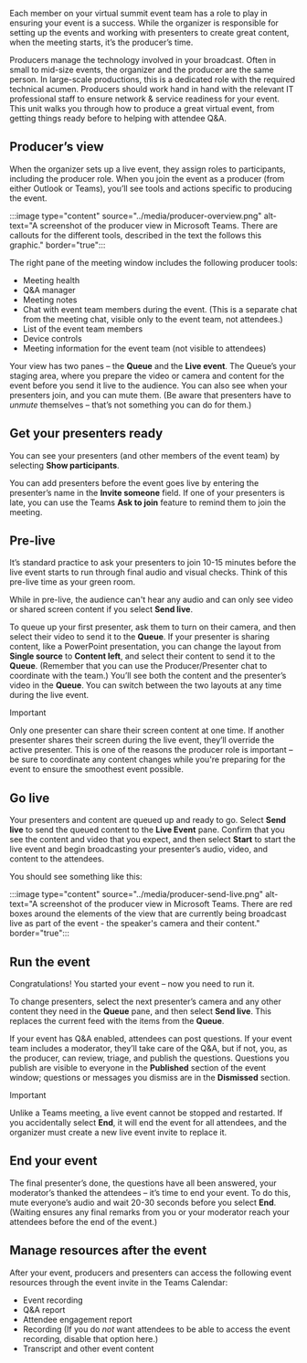 Each member on your virtual summit event team has a role to play in ensuring your event is a success. While the organizer is responsible for setting up the events and working with presenters to create great content, when the meeting starts, it’s the producer’s time.

Producers manage the technology involved in your broadcast. Often in small to mid-size events, the organizer and the producer are the same person. In large-scale productions, this is a dedicated role with the required technical acumen. Producers should work hand in hand with the relevant IT professional staff to ensure network & service readiness for your event. 
This unit walks you through how to produce a great virtual event, from getting things ready before to helping with attendee Q&A.

## Producer’s view
When the organizer sets up a live event, they assign roles to participants, including the producer role. When you join the event as a producer (from either Outlook or Teams), you’ll see tools and actions specific to producing the event. 

 :::image type="content" source="../media/producer-overview.png" alt-text="A screenshot of the producer view in Microsoft Teams. There are callouts for the different tools, described in the text the follows this graphic." border="true":::

The right pane of the meeting window includes the following producer tools:

- Meeting health
- Q&A manager
- Meeting notes
- Chat with event team members during the event. (This is a separate chat from the meeting chat, visible only to the event team, not attendees.)
- List of the event team members
- Device controls
- Meeting information for the event team (not visible to attendees)

Your view has two panes – the **Queue** and the **Live event**. The Queue’s your staging area, where you prepare the video or camera and content for the event before you send it live to the audience. You can also see when your presenters join, and you can mute them. (Be aware that presenters have to *unmute* themselves – that’s not something you can do for them.) 

## Get your presenters ready
You can see your presenters (and other members of the event team) by selecting **Show participants**. 

You can add presenters before the event goes live by entering the presenter’s name in the **Invite someone** field. If one of your presenters is late, you can use the Teams **Ask to join** feature to remind them to join the meeting.

## Pre-live

It’s standard practice to ask your presenters to join 10-15 minutes before the live event starts to run through final audio and visual checks. Think of this pre-live time as your green room.

While in pre-live, the audience can't hear any audio and can only see video or shared screen content if you select **Send live**. 

To queue up your first presenter, ask them to turn on their camera, and then select their video to send it to the **Queue**. If your presenter is sharing content, like a PowerPoint presentation, you can change the layout from **Single source** to **Content left**, and select their content to send it to the **Queue**. (Remember that you can use the Producer/Presenter chat to coordinate with the team.) You’ll see both the content and the presenter’s video in the **Queue**. You can switch between the two layouts at any time during the live event.

> [!IMPORTANT]
> Only one presenter can share their screen content at one time. If another presenter shares their screen during the live event, they’ll override the active presenter. This is one of the reasons the producer role is important – be sure to coordinate any content changes while you're preparing for the event to ensure the smoothest event possible.

## Go live
Your presenters and content are queued up and ready to go. Select **Send live** to send the queued content to the **Live Event** pane. Confirm that you see the content and video that you expect, and then select **Start** to start the live event and begin broadcasting your presenter’s audio, video, and content to the attendees.

You should see something like this:

:::image type="content" source="../media/producer-send-live.png" alt-text="A screenshot of the producer view in Microsoft Teams. There are red boxes around the elements of the view that are currently being broadcast live as part of the event - the speaker's camera and their content." border="true":::

## Run the event

Congratulations! You started your event – now you need to run it.

To change presenters, select the next presenter’s camera and any other content they need in the **Queue** pane, and then select **Send live**. This replaces the current feed with the items from the **Queue**.
 
If your event has Q&A enabled, attendees can post questions. If your event team includes a moderator, they’ll take care of the Q&A, but if not, you, as the producer, can review, triage, and publish the questions. Questions you publish are visible to everyone in the **Published** section of the event window; questions or messages you dismiss are in the **Dismissed** section.

> [!IMPORTANT]
> Unlike a Teams meeting, a live event cannot be stopped and restarted. If you accidentally select **End**, it will end the event for all attendees, and the organizer must create a new live event invite to replace it.

## End your event

The final presenter’s done, the questions have all been answered, your moderator’s thanked the attendees – it’s time to end your event. To do this, mute everyone’s audio and wait 20-30 seconds before you select **End**. (Waiting ensures any final remarks from you or your moderator reach your attendees before the end of the event.)

## Manage resources after the event
After your event, producers and presenters can access the following event resources through the event invite in the Teams Calendar:

- Event recording
- Q&A report
- Attendee engagement report
- Recording (If you do *not* want attendees to be able to access the event recording, disable that option here.)
- Transcript and other event content